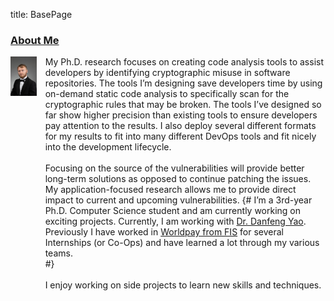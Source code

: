title: BasePage

<h3><a href="{{url_for('index',_anchor='AboutMe')}}" id='AboutMe'>About Me</a></h3>

<p style="display:flex;">
    <span style="float:left;">
        <img style="width:75%;" src="/static/images/low_res.jpg" />
    </span>
    <span style="float:right;">
    	My Ph.D. research focuses on creating code analysis tools to assist developers by identifying cryptographic misuse in software repositories.
	The tools I’m designing save developers time by using on-demand static code analysis to specifically scan for the cryptographic rules that may be broken.
	The tools I’ve designed so far show higher precision than existing tools to ensure developers pay attention to the results.
	I also deploy several different formats for my results to fit into many different DevOps tools and fit nicely into the development lifecycle.
	<br>
	<br>
    Focusing on the source of the vulnerabilities will provide better long-term solutions as opposed to continue patching the issues.
    My application-focused research allows me to provide direct impact to current and upcoming vulnerabilities.
	{#
        I’m a 3rd-year Ph.D. Computer Science student and am currently working on exciting projects.
        Currently, I am working with <a href="http://people.cs.vt.edu/danfeng/">Dr. Danfeng Yao</a>.
        <br>
        Previously I have worked in <a href="https://worldpay.com/">Worldpay from FIS</a> for several Internships (or Co-Ops) and have learned a lot through my various teams.
        <br>
	#}
        <br>
        <br>
        I enjoy working on side projects to learn new skills and techniques.
    </span>
</p>


<script>
window.onload = function () {
        var footer=document.getElementById('footer');
        footer.setAttribute("style",footer.getAttribute("style") + "bottom:0;");
}
</script>
